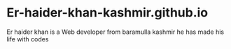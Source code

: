 # Er-haider-khan-kashmir.github.io
Er haider khan is a Web developer from baramulla kashmir he has made his life with codes
